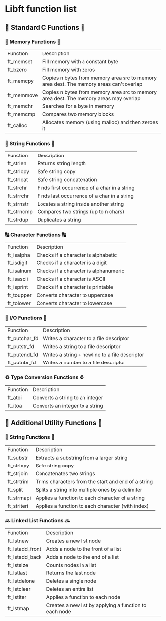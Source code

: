 <h1>Libft function list</h1>
<h2>🔧 Standard C Functions 🔧</h2>
<h3>🧠 Memory Functions 🧠</h3>
<table>
  <tr>
    <td> Function </td>
    <td> Description </td>
  </tr>
  <tr>
    <td> ft_memset </td>
    <td> Fill memory with a constant byte </td>
  </tr>
  <tr>
    <td> ft_bzero </td>
    <td> Fill memory with zeros </td>
  </tr>
  <tr>
    <td> ft_memcpy </td>
    <td> Copies n bytes from memory area src to memory area dest. The memory areas can't overlap </td>
  </tr>
  <tr>
    <td> ft_memmove </td>
    <td> Copies n bytes from memory area src to memory area dest. The memory areas may overlap </td>
  </tr>
  <tr>
    <td> ft_memchr </td>
    <td> Searches for a byte in memory </td>
  </tr>
  <tr>
    <td> ft_memcmp </td>
    <td> Compares two memory blocks </td>
  </tr>
  <tr>
    <td> ft_calloc </td>
    <td> Allocates memory (using malloc) and then zeroes it </td>
  </tr>
</table>

<h3>🧵 String Functions 🧵</h3>
<table>
  <tr>
    <td> Function </td>
    <td> Description </td>
  </tr>
  <tr>
    <td> ft_strlen </td>
    <td> Returns string length </td>
  </tr>
  <tr>
    <td> ft_strlcpy </td>
    <td> Safe string copy </td>
  </tr>
  <tr>
    <td> ft_strlcat </td>
    <td> Safe string concatenation </td>
  </tr>
  <tr>
    <td> ft_strchr </td>
    <td> Finds first occurrence of a char in a string </td>
  </tr>
  <tr>
    <td> ft_strrchr </td>
    <td> Finds last occurrence of a char in a string </td>
  </tr>
  <tr>
    <td> ft_strnstr </td>
    <td> Locates a string inside another string </td>
  </tr>
  <tr>
    <td> ft_strncmp </td>
    <td> Compares two strings (up to n chars) </td>
  </tr>
  <tr>
    <td> ft_strdup </td>
    <td> Duplicates a string </td>
  </tr>
</table>


<h3>🔠 Character Functions 🔠</h3>
<table>
  <tr>
    <td> Function </td>
    <td> Description </td>
  </tr>
  <tr>
    <td> ft_isalpha </td>
    <td> Checks if a character is alphabetic </td>
  </tr>
  <tr>
    <td> ft_isdigit </td>
    <td> Checks if a character is a digit </td>
  </tr>
  <tr>
    <td> ft_isalnum </td>
    <td> Checks if a character is alphanumeric </td>
  </tr>
  <tr>
    <td> ft_isascii </td>
    <td> Checks if a character is ASCII </td>
  </tr>
  <tr>
    <td> ft_isprint </td>
    <td> Checks if a character is printable </td>
  </tr>
  <tr>
    <td> ft_toupper </td>
    <td> Converts character to uppercase </td>
  </tr>
  <tr>
    <td> ft_tolower </td>
    <td> Converts character to lowercase </td>
  </tr>
</table>

<h3>📝 I/O Functions 📝</h3>
<table>
  <tr>
    <td> Function </td>
    <td> Description </td>
  </tr>
  <tr>
    <td> ft_putchar_fd </td>
    <td> Writes a character to a file descriptor </td>
  </tr>
  <tr>
    <td> ft_putstr_fd </td>
    <td> Writes a string to a file descriptor </td>
  </tr>
  <tr>
    <td> ft_putendl_fd </td>
    <td> Writes a string + newline to a file descriptor </td>
  </tr>
  <tr>
    <td> ft_putnbr_fd </td>
    <td> Writes a number to a file descriptor </td>
  </tr>
</table>

<h3>♻️ Type Conversion Functions ♻️</h3>
<table>
  <tr>
    <td> Function </td>
    <td> Description </td>
  </tr>
  <tr>
    <td> ft_atoi </td>
    <td> Converts a string to an integer </td>
  </tr>
  <tr>
    <td> ft_itoa </td>
    <td> Converts an integer to a string </td>
  </tr>
</table>

<h2>🧰 Additional Utility Functions 🧰</h2>
<h3>🧵 String Functions 🧵</h3>
<table>
  <tr>
    <td> Function </td>
    <td> Description </td>
  </tr>
  <tr>
    <td> ft_substr </td>
    <td> Extracts a substring from a larger string </td>
  </tr>
  <tr>
    <td> ft_strlcpy </td>
    <td> Safe string copy </td>
  </tr>
  <tr>
    <td> ft_strjoin </td>
    <td> Concatenates two strings </td>
  </tr>
  <tr>
    <td> ft_strtrim </td>
    <td> Trims characters from the start and end of a string </td>
  </tr>
  <tr>
    <td> ft_split </td>
    <td> Splits a string into multiple ones by a delimiter </td>
  </tr>
  <tr>
    <td> ft_strmapi </td>
    <td> Applies a function to each character of a string </td>
  </tr>
  <tr>
    <td> ft_striteri </td>
    <td> Applies a function to each character (with index) </td>
  </tr>
</table>

<h3>🔜 Linked List Functions 🔜</h3>
<table>
  <tr>
    <td> Function </td>
    <td> Description </td>
  </tr>
  <tr>
    <td> ft_lstnew </td>
    <td> Creates a new list node </td>
  </tr>
  <tr>
    <td> ft_lstadd_front </td>
    <td> Adds a node to the front of a list </td>
  </tr>
  <tr>
    <td> ft_lstadd_back </td>
    <td> Adds a node to the end of a list </td>
  </tr>
  <tr>
    <td> ft_lstsize </td>
    <td> Counts nodes in a list </td>
  </tr>
  <tr>
    <td> ft_lstlast </td>
    <td> 	Returns the last node </td>
  </tr>
  <tr>
    <td> ft_lstdelone </td>
    <td> Deletes a single node </td>
  </tr>
  <tr>
    <td> ft_lstclear </td>
    <td> Deletes an entire list </td>
  </tr>
  <tr>
    <td> ft_lstiter </td>
    <td> Applies a function to each node </td>
  </tr>
  <tr>
    <td> ft_lstmap </td>
    <td> Creates a new list by applying a function to each node </td>
  </tr>

</table>
